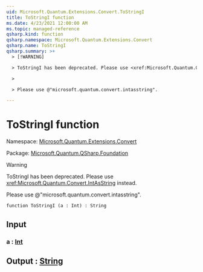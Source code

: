 ```yaml
---
uid: Microsoft.Quantum.Extensions.Convert.ToStringI
title: ToStringI function
ms.date: 4/23/2021 12:00:00 AM
ms.topic: managed-reference
qsharp.kind: function
qsharp.namespace: Microsoft.Quantum.Extensions.Convert
qsharp.name: ToStringI
qsharp.summary: >+
  > [!WARNING]

  > ToStringI has been deprecated. Please use <xref:Microsoft.Quantum.Convert.IntAsString> instead.

  >

  > Please use @"microsoft.quantum.convert.intasstring".

---
```


# ToStringI function

Namespace: [Microsoft.Quantum.Extensions.Convert](xref:Microsoft.Quantum.Extensions.Convert)

Package: [Microsoft.Quantum.QSharp.Foundation](https://nuget.org/packages/Microsoft.Quantum.QSharp.Foundation)


> [!WARNING]
> ToStringI has been deprecated. Please use <xref:Microsoft.Quantum.Convert.IntAsString> instead.
>
> Please use @"microsoft.quantum.convert.intasstring".



```qsharp
function ToStringI (a : Int) : String
```


## Input

### a : [Int](xref:microsoft.quantum.qsharp.valueliterals#int-literals)





## Output : [String](xref:microsoft.quantum.qsharp.valueliterals#string-literals)

